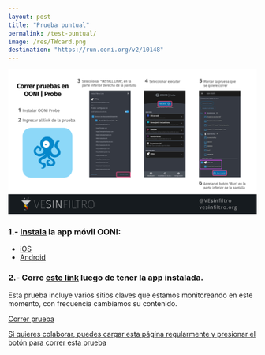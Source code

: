 ```yaml
---
layout: post
title: "Prueba puntual"
permalink: /test-puntual/
image: /res/TWcard.png
destination: "https://run.ooni.org/v2/10148"
---
```


![](/res/post_img/info-ooni-run.png)

### 1.- [Instala](https://ooni.org/install/) la app móvil OONI:
* [iOS](https://itunes.apple.com/us/app/id1199566366)
* [Android](https://play.google.com/store/apps/details?id=org.openobservatory.ooniprobe)

### 2.- Corre [este link]({{page.destination}}) luego de tener la app instalada.

Esta prueba incluye varios sitios claves que estamos monitoreando en este momento, con frecuencia cambiamos su contenido.

<a class="btn btn-info" href="{{page.destination}}">Correr prueba

Si quieres colaborar, puedes cargar esta página regularmente y presionar el botón para [correr esta prueba]({{page.destination}})
